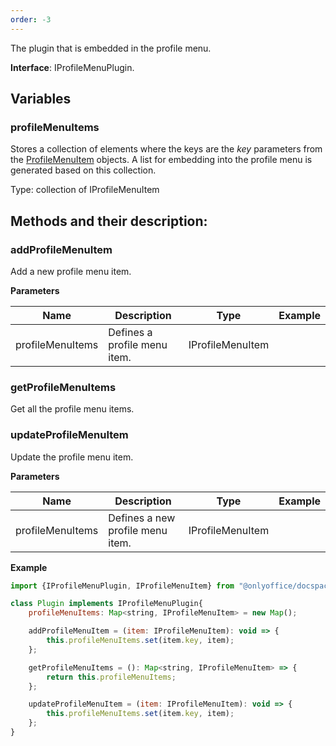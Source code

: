 ```yaml
---
order: -3
---
```



The plugin that is embedded in the profile menu.

**Interface**: IProfileMenuPlugin.

## Variables

### profileMenuItems

Stores a collection of elements where the keys are the *key* parameters from the [ProfileMenuItem](../../Plugin%20Items/ProfileMenuItem/index.md) objects. A list for embedding into the profile menu is generated based on this collection.

Type: collection of IProfileMenuItem


## Methods and their description:

### addProfileMenuItem

Add a new profile menu item.

  **Parameters**

  | Name             | Description                  | Type             | Example |
  | ---------------- | ---------------------------- | ---------------- | ------- |
  | profileMenuItems | Defines a profile menu item. | IProfileMenuItem |         |


### getProfileMenuItems

Get all the profile menu items.


### updateProfileMenuItem

Update the profile menu item.

  **Parameters**

  | Name             | Description                      | Type             | Example |
  | ---------------- | -------------------------------- | ---------------- | ------- |
  | profileMenuItems | Defines a new profile menu item. | IProfileMenuItem |         |


**Example**

``` javascript
import {IProfileMenuPlugin, IProfileMenuItem} from "@onlyoffice/docspace-plugin-sdk";

class Plugin implements IProfileMenuPlugin{
    profileMenuItems: Map<string, IProfileMenuItem> = new Map();

    addProfileMenuItem = (item: IProfileMenuItem): void => {
        this.profileMenuItems.set(item.key, item);
    };

    getProfileMenuItems = (): Map<string, IProfileMenuItem> => {
        return this.profileMenuItems;
    };

    updateProfileMenuItem = (item: IProfileMenuItem): void => {
        this.profileMenuItems.set(item.key, item);
    };
}
```

